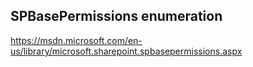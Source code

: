 ## SPBasePermissions enumeration

https://msdn.microsoft.com/en-us/library/microsoft.sharepoint.spbasepermissions.aspx